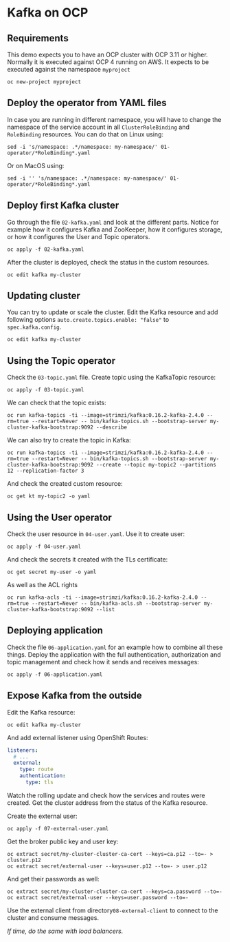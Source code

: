 # Kafka on OCP

## Requirements

This demo expects you to have an OCP cluster with OCP 3.11 or higher.
Normally it is executed against OCP 4 running on AWS.
It expects to be executed against the namespace `myproject`

```
oc new-project myproject
```

## Deploy the operator from YAML files

In case you are running in different namespace, you will have to change the namespace of the service account in all `ClusterRoleBinding` and `RoleBinding` resources.
You can do that on Linux using:

```
sed -i 's/namespace: .*/namespace: my-namespace/' 01-operator/*RoleBinding*.yaml
```

Or on MacOS using:

```
sed -i '' 's/namespace: .*/namespace: my-namespace/' 01-operator/*RoleBinding*.yaml
```

## Deploy first Kafka cluster

Go through the file `02-kafka.yaml` and look at the different parts.
Notice for example how it configures Kafka and ZooKeeper, how it configures storage, or how it configures the User and Topic operators.

```
oc apply -f 02-kafka.yaml
```

After the cluster is deployed, check the status in the custom resources.

```
oc edit kafka my-cluster
```

## Updating cluster

You can try to update or scale the cluster.
Edit the Kafka resource and add following options `auto.create.topics.enable: "false"` to `spec.kafka.config`.

```
oc edit kafka my-cluster
```

## Using the Topic operator

Check the `03-topic.yaml` file.
Create topic using the KafkaTopic resource:

```
oc apply -f 03-topic.yaml
```

We can check that the topic exists:

```
oc run kafka-topics -ti --image=strimzi/kafka:0.16.2-kafka-2.4.0 --rm=true --restart=Never -- bin/kafka-topics.sh --bootstrap-server my-cluster-kafka-bootstrap:9092 --describe
```

We can also try to create the topic in Kafka:

```
oc run kafka-topics -ti --image=strimzi/kafka:0.16.2-kafka-2.4.0 --rm=true --restart=Never -- bin/kafka-topics.sh --bootstrap-server my-cluster-kafka-bootstrap:9092 --create --topic my-topic2 --partitions 12 --replication-factor 3
```

And check the created custom resource:

```
oc get kt my-topic2 -o yaml
```

## Using the User operator

Check the user resource in `04-user.yaml`.
Use it to create user:

```
oc apply -f 04-user.yaml
```

And check the secrets it created with the TLs certificate:

```
oc get secret my-user -o yaml
```

As well as the ACL rights

```
oc run kafka-acls -ti --image=strimzi/kafka:0.16.2-kafka-2.4.0 --rm=true --restart=Never -- bin/kafka-acls.sh --bootstrap-server my-cluster-kafka-bootstrap:9092 --list
```

## Deploying application

Check the file `06-application.yaml` for an example how to combine all these things.
Deploy the application with the full authentication, authorization and topic management and check how it sends and receives messages:

```
oc apply -f 06-application.yaml
```

## Expose Kafka from the outside

Edit the Kafka resource:

```
oc edit kafka my-cluster
```

And add external listener using OpenShift Routes:

```yaml
listeners:
  # ...
  external:
    type: route
    authentication:
      type: tls
```

Watch the rolling update and check how the services and routes were created.
Get the cluster address from the status of the Kafka resource.

Create the external user:

```
oc apply -f 07-external-user.yaml
```

Get the broker public key and user key:

```
oc extract secret/my-cluster-cluster-ca-cert --keys=ca.p12 --to=- > cluster.p12
oc extract secret/external-user --keys=user.p12 --to=- > user.p12
```

And get their passwords as well:

```
oc extract secret/my-cluster-cluster-ca-cert --keys=ca.password --to=-
oc extract secret/external-user --keys=user.password --to=-
```

Use the external client from directory`08-external-client` to connect to the cluster and consume messages.

_If time, do the same with load balancers._